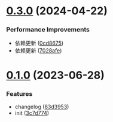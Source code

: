 # [0.3.0](https://github.com/lyric-zemin/vue3-vite-template/compare/v0.1.0...v0.3.0) (2024-04-22)


### Performance Improvements

* 依赖更新 ([0cd8675](https://github.com/lyric-zemin/vue3-vite-template/commit/0cd86750de5d63fe92edff2a2bf8be5b5b918fe7))
* 依赖更新 ([7028afe](https://github.com/lyric-zemin/vue3-vite-template/commit/7028afe987dc6cbfc58bb76b260cc4a38b399d87))



# [0.1.0](https://github.com/lyric-zemin/vue3-vite-template/compare/3c7d774293bb6c74cc243177bc9cb8c6cebdc9e2...v0.1.0) (2023-06-28)


### Features

* changelog ([83d3953](https://github.com/lyric-zemin/vue3-vite-template/commit/83d395376c0571dc70641ea1490fa549c4cb612d))
* init ([3c7d774](https://github.com/lyric-zemin/vue3-vite-template/commit/3c7d774293bb6c74cc243177bc9cb8c6cebdc9e2))




